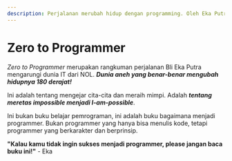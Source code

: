 ```yaml
---
description: Perjalanan merubah hidup dengan programming. Oleh Eka Putra.
---
```


# Zero to Programmer

_Zero to Programmer_ merupakan rangkuman perjalanan Bli Eka Putra mengarungi dunia IT dari NOL. _**Dunia aneh yang benar-benar mengubah hidupnya 180 derajat!**_

Ini adalah tentang mengejar cita-cita dan meraih mimpi. Adalah _**tentang meretas impossible menjadi I-am-possible**_.

Ini bukan buku belajar pemrograman, ini adalah buku bagaimana menjadi programmer. Bukan programmer yang hanya bisa menulis kode, tetapi programmer yang berkarakter dan berprinsip.

**"Kalau kamu tidak ingin sukses menjadi programmer, please jangan baca buku ini!"** - Eka

